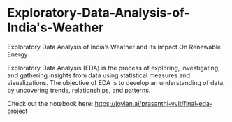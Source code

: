 # Exploratory-Data-Analysis-of-India's-Weather
Exploratory Data Analysis of India’s Weather and Its Impact On Renewable Energy

Exploratory Data Analysis (EDA) is the process of exploring, investigating, and gathering insights from data using statistical measures and visualizations. The objective of EDA is to develop an understanding of data, by uncovering trends, relationships, and patterns.


Check out the notebook here: https://jovian.ai/prasanthi-vvit/final-eda-project
